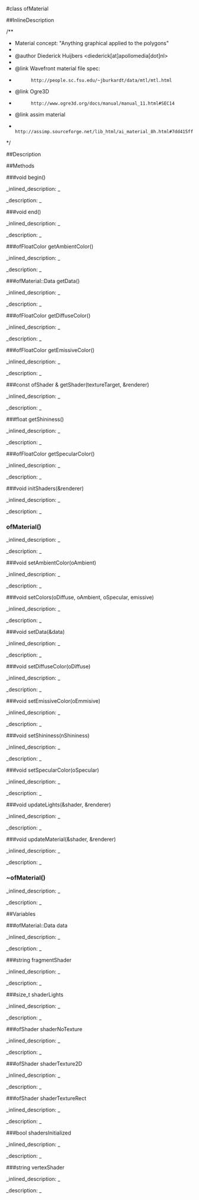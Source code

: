 #class ofMaterial


<!--
_visible: True_
_advanced: False_
_istemplated: False_
-->

##InlineDescription

/**
* Material concept: "Anything graphical applied to the polygons"
*
* @author	Diederick Huijbers <diederick[at]apollomedia[dot]nl>
*
* @link	Wavefront material file spec:
*			http://people.sc.fsu.edu/~jburkardt/data/mtl/mtl.html
* @link	Ogre3D
*			http://www.ogre3d.org/docs/manual/manual_11.html#SEC14
* @link	assim material
*			http://assimp.sourceforge.net/lib_html/ai_material_8h.html#7dd415ff703a2cc53d1c22ddbbd7dde0
*/





##Description





##Methods



###void begin()

<!--
_syntax: begin()_
_name: begin_
_returns: void_
_returns_description: _
_parameters: _
_access: public_
_version_started: 007_
_version_deprecated: _
_summary: _
_constant: False_
_static: False_
_visible: True_
_advanced: False_
-->

_inlined_description: _







_description: _







<!----------------------------------------------------------------------------->

###void end()

<!--
_syntax: end()_
_name: end_
_returns: void_
_returns_description: _
_parameters: _
_access: public_
_version_started: 007_
_version_deprecated: _
_summary: _
_constant: False_
_static: False_
_visible: True_
_advanced: False_
-->

_inlined_description: _







_description: _







<!----------------------------------------------------------------------------->

###ofFloatColor getAmbientColor()

<!--
_syntax: getAmbientColor()_
_name: getAmbientColor_
_returns: ofFloatColor_
_returns_description: _
_parameters: _
_access: public_
_version_started: 007_
_version_deprecated: _
_summary: _
_constant: False_
_static: False_
_visible: True_
_advanced: False_
-->

_inlined_description: _







_description: _







<!----------------------------------------------------------------------------->

###ofMaterial::Data getData()

<!--
_syntax: getData()_
_name: getData_
_returns: ofMaterial::Data_
_returns_description: _
_parameters: _
_access: public_
_version_started: 0.9.0_
_version_deprecated: _
_summary: _
_constant: False_
_static: False_
_visible: True_
_advanced: False_
-->

_inlined_description: _







_description: _







<!----------------------------------------------------------------------------->

###ofFloatColor getDiffuseColor()

<!--
_syntax: getDiffuseColor()_
_name: getDiffuseColor_
_returns: ofFloatColor_
_returns_description: _
_parameters: _
_access: public_
_version_started: 007_
_version_deprecated: _
_summary: _
_constant: False_
_static: False_
_visible: True_
_advanced: False_
-->

_inlined_description: _







_description: _







<!----------------------------------------------------------------------------->

###ofFloatColor getEmissiveColor()

<!--
_syntax: getEmissiveColor()_
_name: getEmissiveColor_
_returns: ofFloatColor_
_returns_description: _
_parameters: _
_access: public_
_version_started: 007_
_version_deprecated: _
_summary: _
_constant: False_
_static: False_
_visible: True_
_advanced: False_
-->

_inlined_description: _







_description: _







<!----------------------------------------------------------------------------->

###const ofShader & getShader(textureTarget, &renderer)

<!--
_syntax: getShader(textureTarget, &renderer)_
_name: getShader_
_returns: const ofShader &_
_returns_description: _
_parameters: int textureTarget, ofGLProgrammableRenderer &renderer_
_access: private_
_version_started: 0.9.0_
_version_deprecated: _
_summary: _
_constant: False_
_static: False_
_visible: True_
_advanced: False_
-->

_inlined_description: _







_description: _







<!----------------------------------------------------------------------------->

###float getShininess()

<!--
_syntax: getShininess()_
_name: getShininess_
_returns: float_
_returns_description: _
_parameters: _
_access: public_
_version_started: 007_
_version_deprecated: _
_summary: _
_constant: False_
_static: False_
_visible: True_
_advanced: False_
-->

_inlined_description: _







_description: _







<!----------------------------------------------------------------------------->

###ofFloatColor getSpecularColor()

<!--
_syntax: getSpecularColor()_
_name: getSpecularColor_
_returns: ofFloatColor_
_returns_description: _
_parameters: _
_access: public_
_version_started: 007_
_version_deprecated: _
_summary: _
_constant: False_
_static: False_
_visible: True_
_advanced: False_
-->

_inlined_description: _







_description: _







<!----------------------------------------------------------------------------->

###void initShaders(&renderer)

<!--
_syntax: initShaders(&renderer)_
_name: initShaders_
_returns: void_
_returns_description: _
_parameters: ofGLProgrammableRenderer &renderer_
_access: private_
_version_started: 0.9.0_
_version_deprecated: _
_summary: _
_constant: False_
_static: False_
_visible: True_
_advanced: False_
-->

_inlined_description: _







_description: _







<!----------------------------------------------------------------------------->

### ofMaterial()

<!--
_syntax: ofMaterial()_
_name: ofMaterial_
_returns: _
_returns_description: _
_parameters: _
_access: public_
_version_started: 007_
_version_deprecated: _
_summary: _
_constant: False_
_static: False_
_visible: True_
_advanced: False_
-->

_inlined_description: _







_description: _







<!----------------------------------------------------------------------------->

###void setAmbientColor(oAmbient)

<!--
_syntax: setAmbientColor(oAmbient)_
_name: setAmbientColor_
_returns: void_
_returns_description: _
_parameters: ofFloatColor oAmbient_
_access: public_
_version_started: 007_
_version_deprecated: _
_summary: _
_constant: False_
_static: False_
_visible: True_
_advanced: False_
-->

_inlined_description: _







_description: _







<!----------------------------------------------------------------------------->

###void setColors(oDiffuse, oAmbient, oSpecular, emissive)

<!--
_syntax: setColors(oDiffuse, oAmbient, oSpecular, emissive)_
_name: setColors_
_returns: void_
_returns_description: _
_parameters: ofFloatColor oDiffuse, ofFloatColor oAmbient, ofFloatColor oSpecular, ofFloatColor emissive_
_access: public_
_version_started: 007_
_version_deprecated: _
_summary: _
_constant: False_
_static: False_
_visible: True_
_advanced: False_
-->

_inlined_description: _







_description: _







<!----------------------------------------------------------------------------->

###void setData(&data)

<!--
_syntax: setData(&data)_
_name: setData_
_returns: void_
_returns_description: _
_parameters: const ofMaterial::Data &data_
_access: public_
_version_started: 0.9.0_
_version_deprecated: _
_summary: _
_constant: False_
_static: False_
_visible: True_
_advanced: False_
-->

_inlined_description: _







_description: _







<!----------------------------------------------------------------------------->

###void setDiffuseColor(oDiffuse)

<!--
_syntax: setDiffuseColor(oDiffuse)_
_name: setDiffuseColor_
_returns: void_
_returns_description: _
_parameters: ofFloatColor oDiffuse_
_access: public_
_version_started: 007_
_version_deprecated: _
_summary: _
_constant: False_
_static: False_
_visible: True_
_advanced: False_
-->

_inlined_description: _







_description: _







<!----------------------------------------------------------------------------->

###void setEmissiveColor(oEmmisive)

<!--
_syntax: setEmissiveColor(oEmmisive)_
_name: setEmissiveColor_
_returns: void_
_returns_description: _
_parameters: ofFloatColor oEmmisive_
_access: public_
_version_started: 007_
_version_deprecated: _
_summary: _
_constant: False_
_static: False_
_visible: True_
_advanced: False_
-->

_inlined_description: _







_description: _







<!----------------------------------------------------------------------------->

###void setShininess(nShininess)

<!--
_syntax: setShininess(nShininess)_
_name: setShininess_
_returns: void_
_returns_description: _
_parameters: float nShininess_
_access: public_
_version_started: 007_
_version_deprecated: _
_summary: _
_constant: False_
_static: False_
_visible: True_
_advanced: False_
-->

_inlined_description: _







_description: _







<!----------------------------------------------------------------------------->

###void setSpecularColor(oSpecular)

<!--
_syntax: setSpecularColor(oSpecular)_
_name: setSpecularColor_
_returns: void_
_returns_description: _
_parameters: ofFloatColor oSpecular_
_access: public_
_version_started: 007_
_version_deprecated: _
_summary: _
_constant: False_
_static: False_
_visible: True_
_advanced: False_
-->

_inlined_description: _







_description: _







<!----------------------------------------------------------------------------->

###void updateLights(&shader, &renderer)

<!--
_syntax: updateLights(&shader, &renderer)_
_name: updateLights_
_returns: void_
_returns_description: _
_parameters: const ofShader &shader, ofGLProgrammableRenderer &renderer_
_access: private_
_version_started: 0.9.0_
_version_deprecated: _
_summary: _
_constant: False_
_static: False_
_visible: True_
_advanced: False_
-->

_inlined_description: _







_description: _







<!----------------------------------------------------------------------------->

###void updateMaterial(&shader, &renderer)

<!--
_syntax: updateMaterial(&shader, &renderer)_
_name: updateMaterial_
_returns: void_
_returns_description: _
_parameters: const ofShader &shader, ofGLProgrammableRenderer &renderer_
_access: private_
_version_started: 0.9.0_
_version_deprecated: _
_summary: _
_constant: False_
_static: False_
_visible: True_
_advanced: False_
-->

_inlined_description: _







_description: _







<!----------------------------------------------------------------------------->

### ~ofMaterial()

<!--
_syntax: ~ofMaterial()_
_name: ~ofMaterial_
_returns: _
_returns_description: _
_parameters: _
_access: public_
_version_started: 0073_
_version_deprecated: _
_summary: _
_constant: False_
_static: False_
_visible: True_
_advanced: False_
-->

_inlined_description: _







_description: _







<!----------------------------------------------------------------------------->

##Variables



###ofMaterial::Data data

<!--
_name: data_
_type: ofMaterial::Data_
_access: private_
_version_started: 0.9.0_
_version_deprecated: _
_summary: _
_visible: True_
_constant: False_
_advanced: False_
-->

_inlined_description: _







_description: _







<!----------------------------------------------------------------------------->

###string fragmentShader

<!--
_name: fragmentShader_
_type: string_
_access: private_
_version_started: 0.9.0_
_version_deprecated: _
_summary: _
_visible: True_
_constant: False_
_advanced: False_
-->

_inlined_description: _







_description: _







<!----------------------------------------------------------------------------->

###size_t shaderLights

<!--
_name: shaderLights_
_type: size_t_
_access: private_
_version_started: 0.9.0_
_version_deprecated: _
_summary: _
_visible: True_
_constant: False_
_advanced: False_
-->

_inlined_description: _







_description: _







<!----------------------------------------------------------------------------->

###ofShader shaderNoTexture

<!--
_name: shaderNoTexture_
_type: ofShader_
_access: private_
_version_started: 0.9.0_
_version_deprecated: _
_summary: _
_visible: True_
_constant: False_
_advanced: False_
-->

_inlined_description: _







_description: _







<!----------------------------------------------------------------------------->

###ofShader shaderTexture2D

<!--
_name: shaderTexture2D_
_type: ofShader_
_access: private_
_version_started: 0.9.0_
_version_deprecated: _
_summary: _
_visible: True_
_constant: False_
_advanced: False_
-->

_inlined_description: _







_description: _







<!----------------------------------------------------------------------------->

###ofShader shaderTextureRect

<!--
_name: shaderTextureRect_
_type: ofShader_
_access: private_
_version_started: 0.9.0_
_version_deprecated: _
_summary: _
_visible: True_
_constant: False_
_advanced: False_
-->

_inlined_description: _







_description: _







<!----------------------------------------------------------------------------->

###bool shadersInitialized

<!--
_name: shadersInitialized_
_type: bool_
_access: private_
_version_started: 0.9.0_
_version_deprecated: _
_summary: _
_visible: True_
_constant: False_
_advanced: False_
-->

_inlined_description: _







_description: _







<!----------------------------------------------------------------------------->

###string vertexShader

<!--
_name: vertexShader_
_type: string_
_access: private_
_version_started: 0.9.0_
_version_deprecated: _
_summary: _
_visible: True_
_constant: False_
_advanced: False_
-->

_inlined_description: _







_description: _







<!----------------------------------------------------------------------------->

